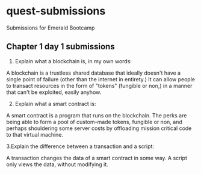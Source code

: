 # quest-submissions
Submissions for Emerald Bootcamp

## Chapter 1 day 1 submissions

1. Explain what a blockchain is, in my own words:

A blockchain is a trustless shared database that ideally doesn't have a single point of failure (other than the internet in entirety.) It can allow people to transact resources in the form of "tokens" (fungible or non,) in a manner that can't be exploited, easily anyhow.

2. Explain what a smart contract is:

A smart contract is a program that runs on the blockchain. The perks are being able to form a pool of custom-made tokens, fungible or non, and perhaps shouldering some server costs by offloading mission critical code to that virtual machine.

3.Explain the difference between a transaction and a script:

A transaction changes the data of a smart contract in some way. A script only views the data, without modifying it.
